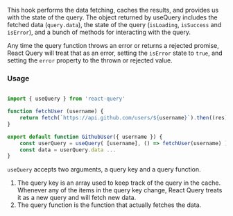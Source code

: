 
This hook performs the data fetching, caches the results, and provides us with the state of the query. The object returned by useQuery includes the fetched data (`query.data`), the state of the query (`isLoading`, `isSuccess` and `isError`), and a bunch of methods for interacting with the query.

Any time the query function throws an error or returns a rejected promise, React Query will treat that as an error, setting the `isError` state to `true`, and setting the `error` property to the thrown or rejected value.

### Usage

```jsx

import { useQuery } from 'react-query'

function fetchUser (username) { 
    return fetch(`https://api.github.com/users/${username}`).then((res) => res.json()) 
}

export default function GithubUser({ username }) { 
    const userQuery = useQuery( [username], () => fetchUser(username) ); 
    const data = userQuery.data ... 
}
```

`useQuery` accepts two arguments, a query key and a query function.

1. The query key is an array used to keep track of the query in the cache. Whenever any of the items in the query key change, React Query treats it as a new query and will fetch new data.
2. The query function is the function that actually fetches the data.
